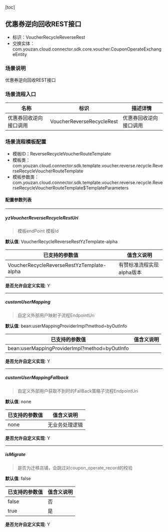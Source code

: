 [toc]

## 优惠券逆向回收REST接口
- 标识：VoucherRecycleReverseRest
- 交换实体：com.youzan.cloud.connector.sdk.core.voucher.CouponOperateExchangeEntity
### 场景说明
优惠券逆向回收REST接口
### 场景流程入口

名称 | 标识 | 描述详情
---|---|---
优惠券回收逆向接口调用 | VoucherReverseRecycleRest | 优惠券回收逆向接口调用

### 场景流程模板配置
- 模板ID：ReverseRecycleVoucherRouteTemplate
- 模板类：com.youzan.cloud.connector.sdk.template.voucher.reverse.recycle.ReverseRecycleVoucherRouteTemplate
- 模板参数类：com.youzan.cloud.connector.sdk.template.voucher.reverse.recycle.ReverseRecycleVoucherRouteTemplate$TemplateParameters

#### 配置参数列表

---
##### yzVoucherReverseRecycleRestUri
> 模板endPoint 模板Id

**默认值**: VoucherRecycleReverseRestYzTemplate-alpha

已支持的参数值 | 值含义说明
---|---
VoucherRecycleReverseRestYzTemplate-alpha | 有赞标准流程实现alpha版本

**是否允许自定义实现**: Y

---
##### customUserMapping
> 自定义外部用户映射子流程EndpointUri

**默认值**: bean:userMappingProviderImpl?method=byOutInfo

已支持的参数值 | 值含义说明
---|---
bean:userMappingProviderImpl?method=byOutInfo | 

**是否允许自定义实现**: Y

---
##### customUserMappingFallback
> 自定义外部用户获取不到时的FallBack策略子流程EndpointUri

**默认值**: none

已支持的参数值 | 值含义说明
---|---
none | 无业务处理逻辑

**是否允许自定义实现**: Y

---
##### isMigrate
> 是否为迁移店铺，会跳过对coupon_operate_record的校验

**默认值**: false

已支持的参数值 | 值含义说明
---|---
false | 否
true | 是

**是否允许自定义实现**: Y


